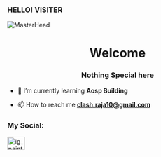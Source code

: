 ### HELLO! VISITER

<!--
**Ghosuto/Ghosuto** is a ✨ _special_ ✨ repository because its `README.md` (this file) appears on your GitHub profile.

Here are some ideas to get you started:

- 🔭 I’m currently working on ...
- 🌱 I’m currently learning ...
- 👯 I’m looking to collaborate on ...
- 🤔 I’m looking for help with ...
- 💬 Ask me about ...
- 📫 How to reach me: ...
- 😄 Pronouns: ...
- ⚡ Fun fact: nothing funny about me
-->
![MasterHead](https://i.pinimg.com/originals/4a/9e/bb/4a9ebb55218cc906cfa12d4a87747e7b.gif)
<h1 align="center">Welcome</h1>
<h3 align="center">Nothing Special here</h3>

- 🌱 I’m currently learning **Aosp Building**

- 📫 How to reach me **clash.raja10@gmail.com**

<h3 align="left">My Social:</h3>
<p align="left">
<a href="https://instagram.com/ig_paintbox" target="blank"><img align="center" src="https://imgur.com/nYHy23h.png" alt="ig_paintbox" height="30" width="40" /></a>
</p>
